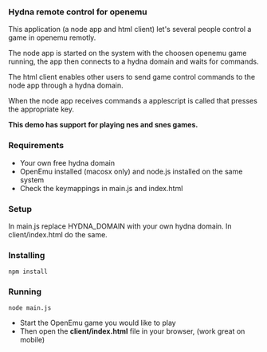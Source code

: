 ### Hydna remote control for openemu ###

This application (a node app and html client) let's several people control a game in openemu remotly.

The node app is started on the system with the choosen openemu game running, the app then connects to a hydna domain and waits for commands.

The html client enables other users to send game control commands to the node app through a hydna domain.

When the node app receives commands a applescript is called that presses the appropriate key.

**This demo has support for playing nes and snes games.**

### Requirements ###

* Your own free hydna domain
* OpenEmu installed (macosx only) and node.js installed on the same system
* Check the keymappings in main.js and index.html

### Setup ###

In main.js replace HYDNA_DOMAIN with your own hydna domain. In client/index.html do the same.

### Installing ###

    npm install

### Running ###

    node main.js

* Start the OpenEmu game you would like to play
* Then open the **client/index.html** file in your browser, (work great on mobile)



